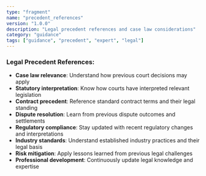 ```yaml
---
type: "fragment"
name: "precedent_references"
version: "1.0.0"
description: "Legal precedent references and case law considerations"
category: "guidance"
tags: ["guidance", "precedent", "expert", "legal"]
---
```


### Legal Precedent References:
- **Case law relevance**: Understand how previous court decisions may apply
- **Statutory interpretation**: Know how courts have interpreted relevant legislation
- **Contract precedent**: Reference standard contract terms and their legal standing
- **Dispute resolution**: Learn from previous dispute outcomes and settlements
- **Regulatory compliance**: Stay updated with recent regulatory changes and interpretations
- **Industry standards**: Understand established industry practices and their legal basis
- **Risk mitigation**: Apply lessons learned from previous legal challenges
- **Professional development**: Continuously update legal knowledge and expertise
